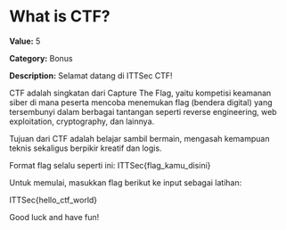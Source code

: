 # What is CTF?

**Value:** 5

**Category:** Bonus

**Description:**
Selamat datang di ITTSec CTF! 

CTF adalah singkatan dari Capture The Flag, yaitu kompetisi keamanan siber di mana peserta mencoba menemukan flag (bendera digital) yang tersembunyi dalam berbagai tantangan seperti reverse engineering, web exploitation, cryptography, dan lainnya.

Tujuan dari CTF adalah belajar sambil bermain, mengasah kemampuan teknis sekaligus berpikir kreatif dan logis.

Format flag selalu seperti ini:
ITTSec{flag_kamu_disini}

Untuk memulai, masukkan flag berikut ke input sebagai latihan:

ITTSec{hello_ctf_world}

Good luck and have fun!
